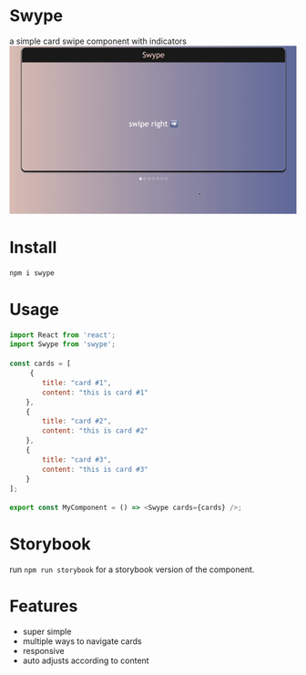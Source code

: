 # Swype 
a simple card swipe component with indicators
![alt txt](docs/demo.gif)


# Install
```bash
npm i swype
```

# Usage
```js
import React from 'react';
import Swype from 'swype';

const cards = [
     {
        title: "card #1",
        content: "this is card #1"
    },
    {
        title: "card #2",
        content: "this is card #2"
    },
    {
        title: "card #3",
        content: "this is card #3"
    }
];

export const MyComponent = () => <Swype cards={cards} />;

```

# Storybook
run `npm run storybook` for a storybook version of the component.

# Features
* super simple
* multiple ways to navigate cards
* responsive
* auto adjusts according to content